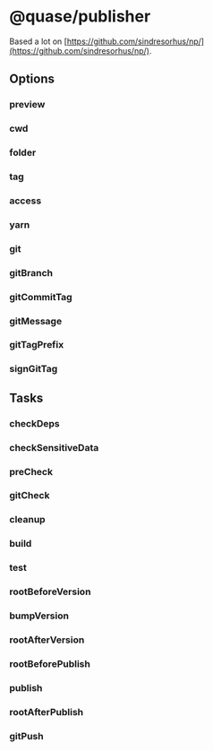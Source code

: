 # @quase/publisher

Based a lot on [https://github.com/sindresorhus/np/](https://github.com/sindresorhus/np/).

## Options

### preview

### cwd

### folder

### tag

### access

### yarn

### git

### gitBranch

### gitCommitTag

### gitMessage

### gitTagPrefix

### signGitTag

## Tasks

### checkDeps

### checkSensitiveData

### preCheck

### gitCheck

### cleanup

### build

### test

### rootBeforeVersion

### bumpVersion

### rootAfterVersion

### rootBeforePublish

### publish

### rootAfterPublish

### gitPush

